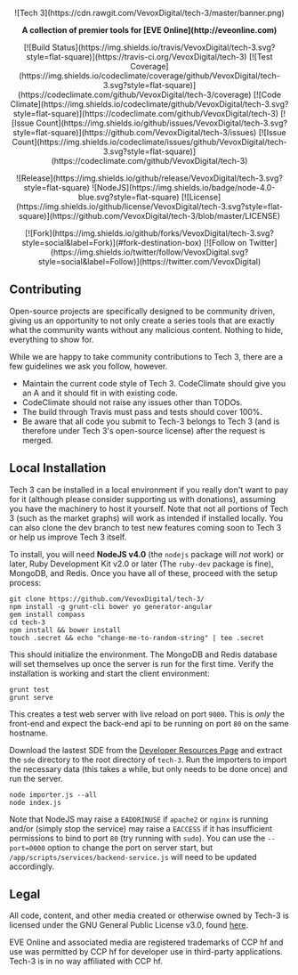 <p align="center">
  ![Tech 3](https://cdn.rawgit.com/VevoxDigital/tech-3/master/banner.png)
</p>

<p align="center"><strong>A collection of premier tools for [EVE Online](http://eveonline.com)</strong></p>

<div align="center">
  [![Build Status](https://img.shields.io/travis/VevoxDigital/tech-3.svg?style=flat-square)](https://travis-ci.org/VevoxDigital/tech-3)
  [![Test Coverage](https://img.shields.io/codeclimate/coverage/github/VevoxDigital/tech-3.svg?style=flat-square)](https://codeclimate.com/github/VevoxDigital/tech-3/coverage)
  [![Code Climate](https://img.shields.io/codeclimate/github/VevoxDigital/tech-3.svg?style=flat-square)](https://codeclimate.com/github/VevoxDigital/tech-3)
  [![Issue Count](https://img.shields.io/github/issues/VevoxDigital/tech-3.svg?style=flat-square)](https://github.com/VevoxDigital/tech-3/issues)
  [![Issue Count](https://img.shields.io/codeclimate/issues/github/VevoxDigital/tech-3.svg?style=flat-square)](https://codeclimate.com/github/VevoxDigital/tech-3)
</div>

<p align="center">
  ![Release](https://img.shields.io/github/release/VevoxDigital/tech-3.svg?style=flat-square)
  ![NodeJS](https://img.shields.io/badge/node-4.0-blue.svg?style=flat-square)
  [![License](https://img.shields.io/github/license/VevoxDigital/tech-3.svg?style=flat-square)](https://github.com/VevoxDigital/tech-3/blob/master/LICENSE)
</p>

<p align="center">
  [![Fork](https://img.shields.io/github/forks/VevoxDigital/tech-3.svg?style=social&label=Fork)](#fork-destination-box)
  [![Follow on Twitter](https://img.shields.io/twitter/follow/VevoxDigital.svg?style=social&label=Follow)](https://twitter.com/VevoxDigital)
</p>

## Contributing
Open-source projects are specifically designed to be community driven, giving us an opportunity to not only create a series tools that are exactly what the community wants without any malicious content. Nothing to hide, everything to show for.

While we are happy to take community contributions to Tech 3, there are a few guidelines we ask you follow, however.
- Maintain the current code style of Tech 3. CodeClimate should give you an A and it should fit in with existing code.
- CodeClimate should not raise any issues other than TODOs.
- The build through Travis must pass and tests should cover 100%.
- Be aware that all code you submit to Tech-3 belongs to Tech 3 (and is therefore under Tech 3's open-source license) after the request is merged.

## Local Installation
Tech 3 can be installed in a local environment if you really don't want to pay for it (although please consider supporting us with donations), assuming you have the machinery to host it yourself. Note that not all portions of Tech 3 (such as the market graphs) will work as intended if installed locally. You can also clone the dev branch to test new features coming soon to Tech 3 or help us improve Tech 3 itself.

To install, you will need **NodeJS v4.0** (the `nodejs` package will *not* work) or later, Ruby Development Kit v2.0 or later (The `ruby-dev` package is fine), MongoDB, and Redis. Once you have all of these, proceed with the setup process:

    git clone https://github.com/VevoxDigital/tech-3/
    npm install -g grunt-cli bower yo generator-angular
    gem install compass
    cd tech-3
    npm install && bower install
    touch .secret && echo "change-me-to-random-string" | tee .secret

This should initialize the environment. The MongoDB and Redis database will set themselves up once the server is run for the first time. Verify the installation is working and start the client environment:

    grunt test
    grunt serve

This creates a test web server with live reload on port `9000`. This is *only* the front-end and expect the back-end api to be running on port `80` on the same hostname.

Download the lastest SDE from the [Developer Resources Page](https://developers.eveonline.com/resource/resources) and extract the `sde` directory to the root directory of `tech-3`. Run the importers to import the necessary data (this takes a while, but only needs to be done once) and run the server.

    node importer.js --all
    node index.js

Note that NodeJS may raise a `EADDRINUSE` if `apache2` or `nginx` is running and/or (simply stop the service) may raise a `EACCESS` if it has insufficient permissions to bind to port `80` (try running with `sudo`). You can use the `--port=0000` option to change the port on server start, but `/app/scripts/services/backend-service.js` will need to be updated accordingly.

## Legal
All code, content, and other media created or otherwise owned by Tech-3 is licensed under the GNU General Public License v3.0, found [here](https://github.com/VevoxDigital/tech-3/blob/master/LICENSE).

EVE Online and associated media are registered trademarks of CCP hf and use was permitted by CCP hf for developer use in third-party applications. Tech-3 is in no way affiliated with CCP hf.
